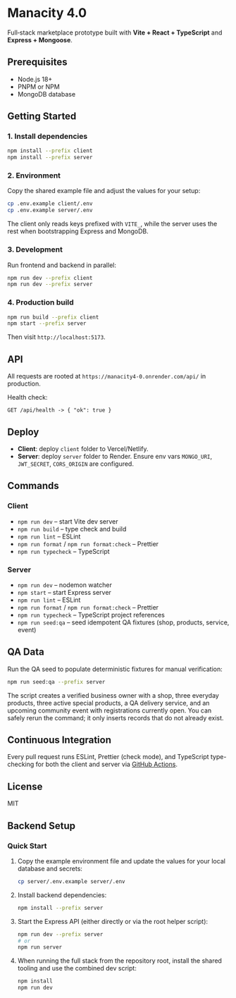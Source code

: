 # Manacity 4.0

Full‑stack marketplace prototype built with **Vite + React + TypeScript** and **Express + Mongoose**.

## Prerequisites
- Node.js 18+
- PNPM or NPM
- MongoDB database

## Getting Started

### 1. Install dependencies
```bash
npm install --prefix client
npm install --prefix server
```

### 2. Environment
Copy the shared example file and adjust the values for your setup:

```bash
cp .env.example client/.env
cp .env.example server/.env
```

The client only reads keys prefixed with `VITE_`, while the server uses the rest when bootstrapping Express and MongoDB.

### 3. Development
Run frontend and backend in parallel:
```bash
npm run dev --prefix client
npm run dev --prefix server
```

### 4. Production build
```bash
npm run build --prefix client
npm start --prefix server
```
Then visit `http://localhost:5173`.

## API
All requests are rooted at `https://manacity4-0.onrender.com/api/` in production.

Health check:
```
GET /api/health -> { "ok": true }
```

## Deploy
- **Client**: deploy `client` folder to Vercel/Netlify.
- **Server**: deploy `server` folder to Render. Ensure env vars `MONGO_URI`, `JWT_SECRET`, `CORS_ORIGIN` are configured.

## Commands
### Client
- `npm run dev` – start Vite dev server
- `npm run build` – type check and build
- `npm run lint` – ESLint
- `npm run format` / `npm run format:check` – Prettier
- `npm run typecheck` – TypeScript

### Server
- `npm run dev` – nodemon watcher
- `npm start` – start Express server
- `npm run lint` – ESLint
- `npm run format` / `npm run format:check` – Prettier
- `npm run typecheck` – TypeScript project references
- `npm run seed:qa` – seed idempotent QA fixtures (shop, products, service, event)

## QA Data

Run the QA seed to populate deterministic fixtures for manual verification:

```bash
npm run seed:qa --prefix server
```

The script creates a verified business owner with a shop, three everyday products, three active special products, a QA delivery service, and an upcoming community event with registrations currently open. You can safely rerun the command; it only inserts records that do not already exist.

## Continuous Integration
Every pull request runs ESLint, Prettier (check mode), and TypeScript type-checking for both the client and server via [GitHub Actions](.github/workflows/ci.yml).

## License
MIT

## Backend Setup

### Quick Start
1. Copy the example environment file and update the values for your local database and secrets:
   ```bash
   cp server/.env.example server/.env
   ```
2. Install backend dependencies:
   ```bash
   npm install --prefix server
   ```
3. Start the Express API (either directly or via the root helper script):
   ```bash
   npm run dev --prefix server
   # or
   npm run server
   ```
4. When running the full stack from the repository root, install the shared tooling and use the combined dev script:
   ```bash
   npm install
   npm run dev
   ```

